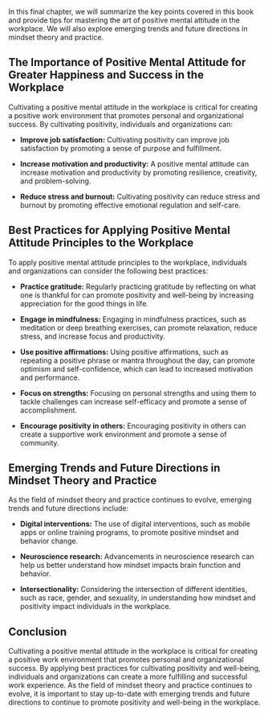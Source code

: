
In this final chapter, we will summarize the key points covered in this book and provide tips for mastering the art of positive mental attitude in the workplace. We will also explore emerging trends and future directions in mindset theory and practice.

The Importance of Positive Mental Attitude for Greater Happiness and Success in the Workplace
---------------------------------------------------------------------------------------------

Cultivating a positive mental attitude in the workplace is critical for creating a positive work environment that promotes personal and organizational success. By cultivating positivity, individuals and organizations can:

* **Improve job satisfaction:** Cultivating positivity can improve job satisfaction by promoting a sense of purpose and fulfillment.

* **Increase motivation and productivity:** A positive mental attitude can increase motivation and productivity by promoting resilience, creativity, and problem-solving.

* **Reduce stress and burnout:** Cultivating positivity can reduce stress and burnout by promoting effective emotional regulation and self-care.

Best Practices for Applying Positive Mental Attitude Principles to the Workplace
--------------------------------------------------------------------------------

To apply positive mental attitude principles to the workplace, individuals and organizations can consider the following best practices:

* **Practice gratitude:** Regularly practicing gratitude by reflecting on what one is thankful for can promote positivity and well-being by increasing appreciation for the good things in life.

* **Engage in mindfulness:** Engaging in mindfulness practices, such as meditation or deep breathing exercises, can promote relaxation, reduce stress, and increase focus and productivity.

* **Use positive affirmations:** Using positive affirmations, such as repeating a positive phrase or mantra throughout the day, can promote optimism and self-confidence, which can lead to increased motivation and performance.

* **Focus on strengths:** Focusing on personal strengths and using them to tackle challenges can increase self-efficacy and promote a sense of accomplishment.

* **Encourage positivity in others:** Encouraging positivity in others can create a supportive work environment and promote a sense of community.

Emerging Trends and Future Directions in Mindset Theory and Practice
--------------------------------------------------------------------

As the field of mindset theory and practice continues to evolve, emerging trends and future directions include:

* **Digital interventions:** The use of digital interventions, such as mobile apps or online training programs, to promote positive mindset and behavior change.

* **Neuroscience research:** Advancements in neuroscience research can help us better understand how mindset impacts brain function and behavior.

* **Intersectionality:** Considering the intersection of different identities, such as race, gender, and sexuality, in understanding how mindset and positivity impact individuals in the workplace.

Conclusion
----------

Cultivating a positive mental attitude in the workplace is critical for creating a positive work environment that promotes personal and organizational success. By applying best practices for cultivating positivity and well-being, individuals and organizations can create a more fulfilling and successful work experience. As the field of mindset theory and practice continues to evolve, it is important to stay up-to-date with emerging trends and future directions to continue to promote positivity and well-being in the workplace.
